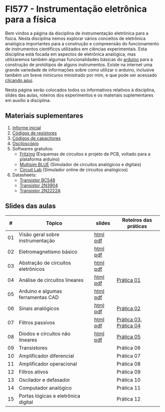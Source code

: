 # FI577 - Instrumentação eletrônica para a física

Bem vindos a página da disciplina de instrumentação eletrônica para a física. Nesta disciplina iremos explorar vários conceitos de eletrônica analógica importantes para a construção e compreensão do funcionamento de instrumentos científicos utilizados em ciências experimentais. Esta disciplina está focada em aspectos de eletrônica analógica, mas utilizaremos também algumas funcionalidades básicas do [arduino](http://www.arduino.cc) para a construção de protótipos de alguns instrumentos. Existe na internet uma grande variedade de informações sobre como utilizar o arduino, inclusive também um breve minicurso ministrado por mim, e que pode ser acessado [clicando aqui](minicurso_arduino.html).

Nesta página serão colocados todos os informativos relativos à disciplina, slides das aulas, roteiros dos experimentos e os materiais suplementares em auxílio a disciplina.

## Materiais suplementares

1. [Informe inicial](https://www.dropbox.com/s/0opfomssomraefd/informe_inicial.pdf?dl=0)
2. [Códigos de resistores](https://www.dropbox.com/s/7tp49dwx68755qn/resistores.pdf?dl=0)
3. [Códigos de capacitores](https://www.dropbox.com/s/484ycuat1s8cm5d/capacitores.pdf?dl=0)
4. [Osciloscópio](https://www.dropbox.com/s/27jkhdf64go2dct/osciloscopio.pdf?dl=0)
5. Softwares gratuitos:
    * [Fritzing](http://www.fritzing.org) (Esquemas de circuitos e projeto de PCB, voltado para a plataforma arduino)
    * [Multisim BLUE](http://br.mouser.com/MultiSimBlue/) (Simulador de circuitos analógicos e digitais)
    * [Circuit Lab](https://www.circuitlab.com/) (Simulador online de circuitos analógicos)
6. Datasheets:
    * [Transistor BC548](https://www.dropbox.com/s/vjcnxffznf18swq/BC548.pdf?dl=0)
    * [Transistor 2N3904](https://www.dropbox.com/s/4tnwkes5p96ynba/2N3904.pdf?dl=0)
    * [Transistor 2N2222A](https://www.dropbox.com/s/vmpjtxr21xmm7u5/2N2222A.pdf?dl=0)


## Slides das aulas

| #  | Tópico                              | slides                          | Roteiros das práticas                        |
|----|-------------------------------------|---------------------------------|----------------------------------------------|
| 01 | Visão geral sobre instrumentação    | [html][s01-html] [pdf][s01-pdf] |                                              |
| 02 | Eletromagnetismo básico             | [html][s02-html] [pdf][s02-pdf] |                                              |
| 03 | Abstração de circuitos eletrônicos  | [html][s03-html] [pdf][s03-pdf] |                                              |
| 04 | Análise de circuitos lineares       | [html][s04-html] [pdf][s04-pdf] | [Prática 01][p01-pdf]                        |
| 05 | Arduino e algumas ferramentas CAD   | [html][s05-html] [pdf][s05-pdf] |                                              |
| 06 | Sinais analógicos                   | [html][s06-html] [pdf][s06-pdf] | [Prática 02][p02-pdf]                        |
| 07 | Filtros passivos                    | [html][s07-html] [pdf][s07-pdf] | [Prática 03][p03-pdf], [Prática 04][p04-pdf] |
| 08 | Diodos e circuitos não lineares     | [html][s08-html] [pdf][s08-pdf] | [Prática 05][p05-pdf]                        |
| 09 | Transistores                        |                                 | Prática 06                                   |
| 10 | Amplificador diferencial            |                                 | Prática 07                                   |
| 11 | Amplificador operacional            |                                 | Prática 08                                   |
| 12 | Filtros ativos                      |                                 | Prática 09                                   |
| 13 | Oscilador e defasador               |                                 | Prática 10                                   |
| 14 | Computador analógico                |                                 | Prática 11                                   |
| 15 | Portas lógicas e eletrônica digital |                                 | Prática 12                                   |

[s01-html]: instrumentacao_fisica/capitulo_1.html
[s01-pdf]: https://www.dropbox.com/s/tumckbsmkx06uwn/capitulo_1.pdf?dl=0
[s02-html]: instrumentacao_fisica/capitulo_2.html
[s02-pdf]: https://www.dropbox.com/s/c8ir438wg78tosy/capitulo_2.pdf?dl=0
[s03-html]: instrumentacao_fisica/capitulo_3.html
[s03-pdf]: https://www.dropbox.com/s/dqiccx40wuluv6k/capitulo_3.pdf?dl=0
[s04-html]: instrumentacao_fisica/capitulo_4.html
[s04-pdf]: https://www.dropbox.com/s/ya5svg2ek802l35/capitulo_4.pdf?dl=0
[s05-html]: instrumentacao_fisica/capitulo_5.html
[s05-pdf]: https://www.dropbox.com/s/aw6rady7hzqwet8/capitulo_5.pdf?dl=0
[s06-html]: instrumentacao_fisica/capitulo_6.html
[s06-pdf]: #
[s07-html]: instrumentacao_fisica/capitulo_7.html
[s07-pdf]: #
[s08-html]: instrumentacao_fisica/capitulo_8.html
[s08-pdf]: #


[p01-pdf]: https://www.dropbox.com/s/3pfmhemipys4nqh/pratica_1.pdf?dl=0
[p02-pdf]: https://www.dropbox.com/s/3gx5mcg7ue63gy4/pratica_2.pdf?dl=0
[p03-pdf]: https://www.dropbox.com/s/37q855js78buat4/pratica_3.pdf?dl=0
[p04-pdf]: https://www.dropbox.com/s/mjqeild4rv878e4/pratica_4.pdf?dl=0
[p05-pdf]: https://www.dropbox.com/s/s6yb17m8byqmz82/pratica_5.pdf?dl=0

